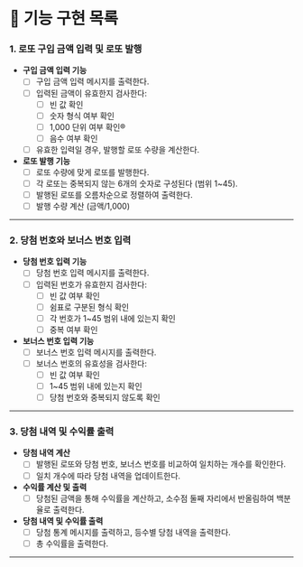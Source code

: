 # 📝 기능 구현 목록

### 1. 로또 구입 금액 입력 및 로또 발행

- **구입 금액 입력 기능**
    - [ ] 구입 금액 입력 메시지를 출력한다.
    - [ ] 입력된 금액이 유효한지 검사한다:
        - [ ] 빈 값 확인
        - [ ] 숫자 형식 여부 확인
        - [ ] 1,000 단위 여부 확인®
        - [ ] 음수 여부 확인
    - [ ] 유효한 입력일 경우, 발행할 로또 수량을 계산한다.

- **로또 발행 기능**
    - [ ] 로또 수량에 맞게 로또를 발행한다.
    - [ ] 각 로또는 중복되지 않는 6개의 숫자로 구성된다 (범위 1~45).
    - [ ] 발행된 로또를 오름차순으로 정렬하여 출력한다.
    - [ ] 발행 수량 계산 (금액/1,000)

---

### 2. 당첨 번호와 보너스 번호 입력

- **당첨 번호 입력 기능**
    - [ ] 당첨 번호 입력 메시지를 출력한다.
    - [ ] 입력된 번호가 유효한지 검사한다:
        - [ ] 빈 값 여부 확인
        - [ ] 쉼표로 구분된 형식 확인
        - [ ] 각 번호가 1~45 범위 내에 있는지 확인
        - [ ] 중복 여부 확인

- **보너스 번호 입력 기능**
    - [ ] 보너스 번호 입력 메시지를 출력한다.
    - [ ] 보너스 번호의 유효성을 검사한다:
        - [ ] 빈 값 여부 확인
        - [ ] 1~45 범위 내에 있는지 확인
        - [ ] 당첨 번호와 중복되지 않도록 확인

---

### 3. 당첨 내역 및 수익률 출력

- **당첨 내역 계산**
    - [ ] 발행된 로또와 당첨 번호, 보너스 번호를 비교하여 일치하는 개수를 확인한다.
    - [ ] 일치 개수에 따라 당첨 내역을 업데이트한다.

- **수익률 계산 및 출력**
    - [ ] 당첨된 금액을 통해 수익률을 계산하고, 소수점 둘째 자리에서 반올림하여 백분율로 출력한다.

- **당첨 내역 및 수익률 출력**
    - [ ] 당첨 통계 메시지를 출력하고, 등수별 당첨 내역을 출력한다.
    - [ ] 총 수익률을 출력한다.

---


